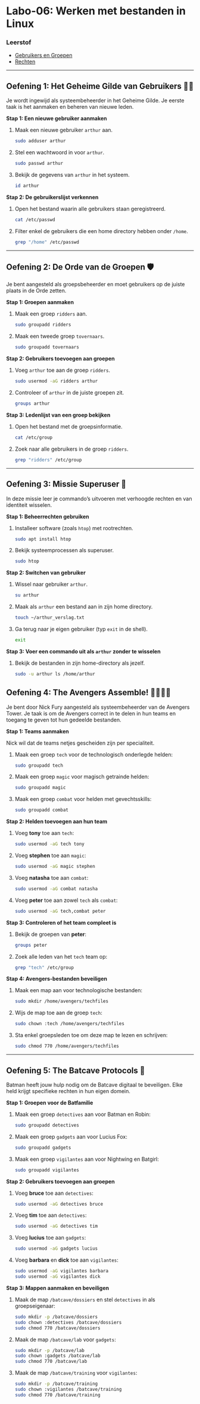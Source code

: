 # Labo-06: Werken met bestanden in Linux

### Leerstof
- [Gebruikers en Groepen](/Linux/gebruikers.md)
- [Rechten](/Linux/rechten.md)

--- 

## Oefening 1: Het Geheime Gilde van Gebruikers 🧙‍♂️
Je wordt ingewijd als systeembeheerder in het Geheime Gilde. Je eerste taak is het aanmaken en beheren van nieuwe leden.

**Stap 1: Een nieuwe gebruiker aanmaken**
1. Maak een nieuwe gebruiker `arthur` aan.
   ```bash
   sudo adduser arthur
   ```

2. Stel een wachtwoord in voor `arthur`.
   ```bash
   sudo passwd arthur
   ```

3. Bekijk de gegevens van `arthur` in het systeem.
   ```bash
   id arthur
   ```

**Stap 2: De gebruikerslijst verkennen**
1. Open het bestand waarin alle gebruikers staan geregistreerd.
   ```bash
   cat /etc/passwd
   ```

2. Filter enkel de gebruikers die een home directory hebben onder `/home`.
   ```bash
   grep "/home" /etc/passwd
   ```

---

## Oefening 2: De Orde van de Groepen 🛡️
Je bent aangesteld als groepsbeheerder en moet gebruikers op de juiste plaats in de Orde zetten.

**Stap 1: Groepen aanmaken**
1. Maak een groep `ridders` aan.
   ```bash
   sudo groupadd ridders
   ```

2. Maak een tweede groep `tovernaars`.
   ```bash
   sudo groupadd tovernaars
   ```

**Stap 2: Gebruikers toevoegen aan groepen**
1. Voeg `arthur` toe aan de groep `ridders`.
   ```bash
   sudo usermod -aG ridders arthur
   ```

2. Controleer of `arthur` in de juiste groepen zit.
   ```bash
   groups arthur
   ```

**Stap 3: Ledenlijst van een groep bekijken**
1. Open het bestand met de groepsinformatie.
   ```bash
   cat /etc/group
   ```

2. Zoek naar alle gebruikers in de groep `ridders`.
   ```bash
   grep "ridders" /etc/group
   ```

---

## Oefening 3: Missie Superuser 🚀
In deze missie leer je commando’s uitvoeren met verhoogde rechten en van identiteit wisselen.

**Stap 1: Beheerrechten gebruiken**
1. Installeer software (zoals `htop`) met rootrechten.
   ```bash
   sudo apt install htop
   ```

2. Bekijk systeemprocessen als superuser.
   ```bash
   sudo htop
   ```

**Stap 2: Switchen van gebruiker**
1. Wissel naar gebruiker `arthur`.
   ```bash
   su arthur
   ```

2. Maak als `arthur` een bestand aan in zijn home directory.
   ```bash
   touch ~/arthur_verslag.txt
   ```

3. Ga terug naar je eigen gebruiker (typ `exit` in de shell).
   ```bash
   exit
   ```

**Stap 3: Voer een commando uit als `arthur` zonder te wisselen**
1. Bekijk de bestanden in zijn home-directory als jezelf.
   ```bash
   sudo -u arthur ls /home/arthur
   ```

## Oefening 4: The Avengers Assemble! 🦸‍♂️🦸‍♀️  
Je bent door Nick Fury aangesteld als systeembeheerder van de Avengers Tower. Je taak is om de Avengers correct in te delen in hun teams en toegang te geven tot hun gedeelde bestanden.

**Stap 1: Teams aanmaken**

Nick wil dat de teams netjes gescheiden zijn per specialiteit.

1. Maak een groep `tech` voor de technologisch onderlegde helden:
   ```bash
   sudo groupadd tech
   ```

2. Maak een groep `magic` voor magisch getrainde helden:
   ```bash
   sudo groupadd magic
   ```

3. Maak een groep `combat` voor helden met gevechtsskills:
   ```bash
   sudo groupadd combat
   ```

**Stap 2: Helden toevoegen aan hun team**

1. Voeg **tony** toe aan `tech`:
   ```bash
   sudo usermod -aG tech tony
   ```

2. Voeg **stephen** toe aan `magic`:
   ```bash
   sudo usermod -aG magic stephen
   ```

3. Voeg **natasha** toe aan `combat`:
   ```bash
   sudo usermod -aG combat natasha
   ```

4. Voeg **peter** toe aan zowel `tech` als `combat`:
   ```bash
   sudo usermod -aG tech,combat peter
   ```

**Stap 3: Controleren of het team compleet is**

1. Bekijk de groepen van **peter**:
   ```bash
   groups peter
   ```

2. Zoek alle leden van het `tech` team op:
   ```bash
   grep "tech" /etc/group
   ```

**Stap 4: Avengers-bestanden beveiligen**

1. Maak een map aan voor technologische bestanden:
   ```bash
   sudo mkdir /home/avengers/techfiles
   ```

2. Wijs de map toe aan de groep `tech`:
   ```bash
   sudo chown :tech /home/avengers/techfiles
   ```

3. Sta enkel groepsleden toe om deze map te lezen en schrijven:
   ```bash
   sudo chmod 770 /home/avengers/techfiles
   ```

---

## Oefening 5: The Batcave Protocols 🦇  
Batman heeft jouw hulp nodig om de Batcave digitaal te beveiligen. Elke held krijgt specifieke rechten in hun eigen domein.

**Stap 1: Groepen voor de Batfamilie**

1. Maak een groep `detectives` aan voor Batman en Robin:
   ```bash
   sudo groupadd detectives
   ```

2. Maak een groep `gadgets` aan voor Lucius Fox:
   ```bash
   sudo groupadd gadgets
   ```

3. Maak een groep `vigilantes` aan voor Nightwing en Batgirl:
   ```bash
   sudo groupadd vigilantes
   ```

**Stap 2: Gebruikers toevoegen aan groepen**

1. Voeg **bruce** toe aan `detectives`:
   ```bash
   sudo usermod -aG detectives bruce
   ```

2. Voeg **tim** toe aan `detectives`:
   ```bash
   sudo usermod -aG detectives tim
   ```

3. Voeg **lucius** toe aan `gadgets`:
   ```bash
   sudo usermod -aG gadgets lucius
   ```

4. Voeg **barbara** en **dick** toe aan `vigilantes`:
   ```bash
   sudo usermod -aG vigilantes barbara
   sudo usermod -aG vigilantes dick
   ```

**Stap 3: Mappen aanmaken en beveiligen**

1. Maak de map `/batcave/dossiers` en stel `detectives` in als groepseigenaar:
   ```bash
   sudo mkdir -p /batcave/dossiers
   sudo chown :detectives /batcave/dossiers
   sudo chmod 770 /batcave/dossiers
   ```

2. Maak de map `/batcave/lab` voor `gadgets`:
   ```bash
   sudo mkdir -p /batcave/lab
   sudo chown :gadgets /batcave/lab
   sudo chmod 770 /batcave/lab
   ```

3. Maak de map `/batcave/training` voor `vigilantes`:
   ```bash
   sudo mkdir -p /batcave/training
   sudo chown :vigilantes /batcave/training
   sudo chmod 770 /batcave/training
   ```
